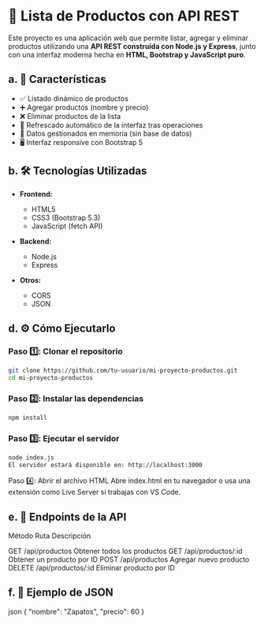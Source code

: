 # 🛒 Lista de Productos con API REST

Este proyecto es una aplicación web que permite listar, agregar y eliminar productos utilizando una **API REST construida con Node.js y Express**, junto con una interfaz moderna hecha en **HTML, Bootstrap y JavaScript puro**.

## a. 🚀 Características

- ✅ Listado dinámico de productos  
- ➕ Agregar productos (nombre y precio)  
- ❌ Eliminar productos de la lista  
- 🔁 Refrescado automático de la interfaz tras operaciones  
- 🧠 Datos gestionados en memoria (sin base de datos)  
- 🖥️ Interfaz responsive con Bootstrap 5  

## b. 🛠️ Tecnologías Utilizadas

- **Frontend:**  
  - HTML5  
  - CSS3 (Bootstrap 5.3)  
  - JavaScript (fetch API)  

- **Backend:**  
  - Node.js  
  - Express  

- **Otros:**  
  - CORS  
  - JSON  


## d. ⚙️ Cómo Ejecutarlo

### Paso 1️⃣: Clonar el repositorio

```bash
git clone https://github.com/tu-usuario/mi-proyecto-productos.git
cd mi-proyecto-productos
```

### Paso 2️⃣: Instalar las dependencias
```bash
npm install
```
### Paso 3️⃣: Ejecutar el servidor
```bash
node index.js
El servidor estará disponible en: http://localhost:3000
 ```

Paso 4️⃣: Abrir el archivo HTML
Abre index.html en tu navegador o usa una extensión como Live Server si trabajas con VS Code.

## e. 🔗 Endpoints de la API

Método	Ruta	Descripción

GET	/api/productos	Obtener todos los productos
GET	/api/productos/:id	Obtener un producto por ID
POST	/api/productos	Agregar nuevo producto
DELETE	/api/productos/:id	Eliminar producto por ID

## f. 🧪 Ejemplo de JSON

json
{
  "nombre": "Zapatos",
  "precio": 60
}
